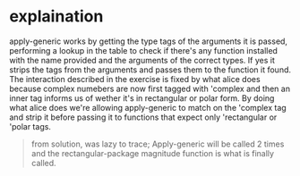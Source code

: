 # explaination

apply-generic works by getting the type tags of the arguments it is passed,
performing a lookup in the table to check if there's any function installed
with the name provided and the arguments of the correct types. If yes it
strips the tags from the arguments and passes them to the function it found.
The interaction described in the exercise is fixed by what alice does because
complex numebers are now first tagged with 'complex and then an inner tag
informs us of wether it's in rectangular or polar form. By doing what alice
does we're allowing apply-generic to match on the 'complex tag and strip it
before passing it to functions that expect only 'rectangular or 'polar tags.

> from solution, was lazy to trace;
> Apply-generic will be called 2 times and the rectangular-package magnitude
> function is what is finally called. 
